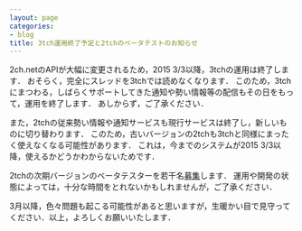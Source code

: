 ```yaml
---
layout: page
categories:
- blog
title: 3tch運用終了予定と2tchのベータテストのお知らせ
---
```


2ch.netのAPIが大幅に変更されるため，2015 3/3以降，3tchの運用は終了します．
おそらく，完全にスレッドを3tchでは読めなくなります．
このため，3tchにまつわる，しばらくサポートしてきた通知や勢い情報等の配信もその日をもって，運用を終了します．
あしからず，ご了承ください．

また，2tchの従来勢い情報や通知サービスも現行サービスは終了し，新しいものに切り替わります．
このため，古いバージョンの2tchも3tchと同様にまったく使えなくなる可能性があります．
これは，今までのシステムが2015 3/3以降，使えるかどうかわからないためです．

2tchの次期バージョンのベータテスターを若干名[募集](https://docs.google.com/forms/d/1UHLmmvChDtKPU4tlaAsCUm2FX_ieBJvWTNvW88Nxcls/viewform)します．
運用や開発の状態によっては，十分な時間をとれないかもしれませんが，ご了承ください．

3月以降，色々問題も起こる可能性があると思いますが，生暖かい目で見守ってください．以上，よろしくお願いいたします．